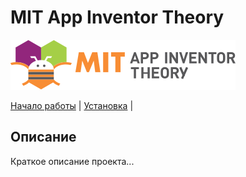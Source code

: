 # MIT App Inventor Theory

![Логотип][def]

[Начало работы](#https://vizarz.github.io/theory/www/index.html) | [Установка](#установка) |

## Описание

Краткое описание проекта...

[def]: images/codi-logo.svg
